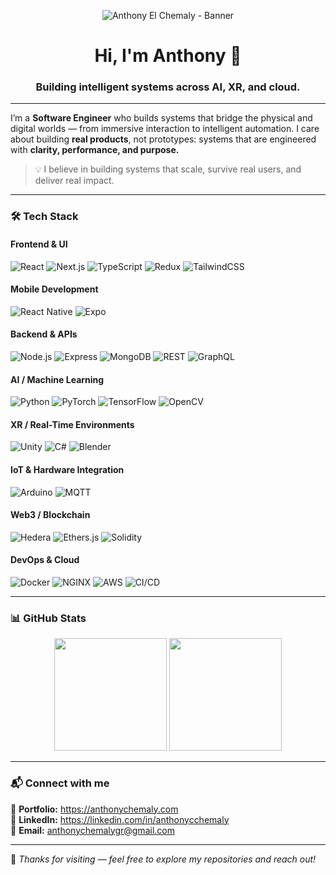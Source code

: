 <!-- Banner -->
<p align="center">
  <img src="https://anthonychemaly.com/images/github-banner.png" alt="Anthony El Chemaly - Banner" />
</p>

<h1 align="center">Hi, I'm Anthony 👋</h1>
<h3 align="center">Building intelligent systems across AI, XR, and cloud.</h3>

---

I’m a **Software Engineer** who builds systems that bridge the physical and digital worlds — from immersive interaction to intelligent automation. I care about building **real products**, not prototypes: systems that are engineered with **clarity, performance, and purpose.**

> 💡 I believe in building systems that scale, survive real users, and deliver real impact.

---

### 🛠️ Tech Stack

#### **Frontend & UI**
![React](https://img.shields.io/badge/React-20232A?logo=react&logoColor=61DAFB&style=for-the-badge)
![Next.js](https://img.shields.io/badge/Next.js-000000?logo=nextdotjs&style=for-the-badge)
![TypeScript](https://img.shields.io/badge/TypeScript-007ACC?logo=typescript&style=for-the-badge)
![Redux](https://img.shields.io/badge/Redux-764ABC?logo=redux&style=for-the-badge)
![TailwindCSS](https://img.shields.io/badge/TailwindCSS-38B2AC?logo=tailwindcss&style=for-the-badge)

#### **Mobile Development**
![React Native](https://img.shields.io/badge/React_Native-20232A?logo=react&logoColor=61DAFB&style=for-the-badge)
![Expo](https://img.shields.io/badge/Expo-000000?logo=expo&style=for-the-badge)

#### **Backend & APIs**
![Node.js](https://img.shields.io/badge/Node.js-339933?logo=node.js&style=for-the-badge)
![Express](https://img.shields.io/badge/Express-000000?logo=express&style=for-the-badge)
![MongoDB](https://img.shields.io/badge/MongoDB-4EA94B?logo=mongodb&style=for-the-badge)
![REST](https://img.shields.io/badge/REST-02569B?style=for-the-badge)
![GraphQL](https://img.shields.io/badge/GraphQL-E10098?logo=graphql&style=for-the-badge)

#### **AI / Machine Learning**
![Python](https://img.shields.io/badge/Python-3776AB?logo=python&style=for-the-badge)
![PyTorch](https://img.shields.io/badge/PyTorch-EE4C2C?logo=pytorch&style=for-the-badge)
![TensorFlow](https://img.shields.io/badge/TensorFlow-FF6F00?logo=tensorflow&style=for-the-badge)
![OpenCV](https://img.shields.io/badge/OpenCV-27338e?logo=opencv&style=for-the-badge)

#### **XR / Real-Time Environments**
![Unity](https://img.shields.io/badge/Unity-000000?logo=unity&style=for-the-badge)
![C#](https://img.shields.io/badge/C_Sharp-239120?logo=csharp&style=for-the-badge)
![Blender](https://img.shields.io/badge/Blender-F5792A?logo=blender&style=for-the-badge)

#### **IoT & Hardware Integration**
![Arduino](https://img.shields.io/badge/Arduino-00979D?logo=arduino&style=for-the-badge)
![MQTT](https://img.shields.io/badge/MQTT-660066?logo=mqtt&style=for-the-badge)

#### **Web3 / Blockchain**
![Hedera](https://img.shields.io/badge/Hedera-000000?logo=hedera&style=for-the-badge)
![Ethers.js](https://img.shields.io/badge/Ethers.js-2534A0?style=for-the-badge)
![Solidity](https://img.shields.io/badge/Solidity-363636?logo=solidity&style=for-the-badge)

#### **DevOps & Cloud**
![Docker](https://img.shields.io/badge/Docker-2496ED?logo=docker&style=for-the-badge)
![NGINX](https://img.shields.io/badge/NGINX-009639?logo=nginx&style=for-the-badge)
![AWS](https://img.shields.io/badge/AWS-232F3E?logo=amazonaws&style=for-the-badge)
![CI/CD](https://img.shields.io/badge/GitHub_Actions-2088FF?logo=githubactions&style=for-the-badge)

---

### 📊 GitHub Stats

<div align="center">
  <img height="180em" src="https://github-readme-stats.vercel.app/api?username=anthonychemaly&show_icons=true&theme=react&hide_border=true" />
  <img height="180em" src="https://github-readme-stats.vercel.app/api/top-langs/?username=anthonychemaly&layout=compact&theme=react&hide_border=true" />
</div>

---

### 📬 Connect with me

📌 **Portfolio:** https://anthonychemaly.com  
💼 **LinkedIn:** https://linkedin.com/in/anthonycchemaly  
📧 **Email:** anthonychemalygr@gmail.com

---

💙 *Thanks for visiting — feel free to explore my repositories and reach out!*
